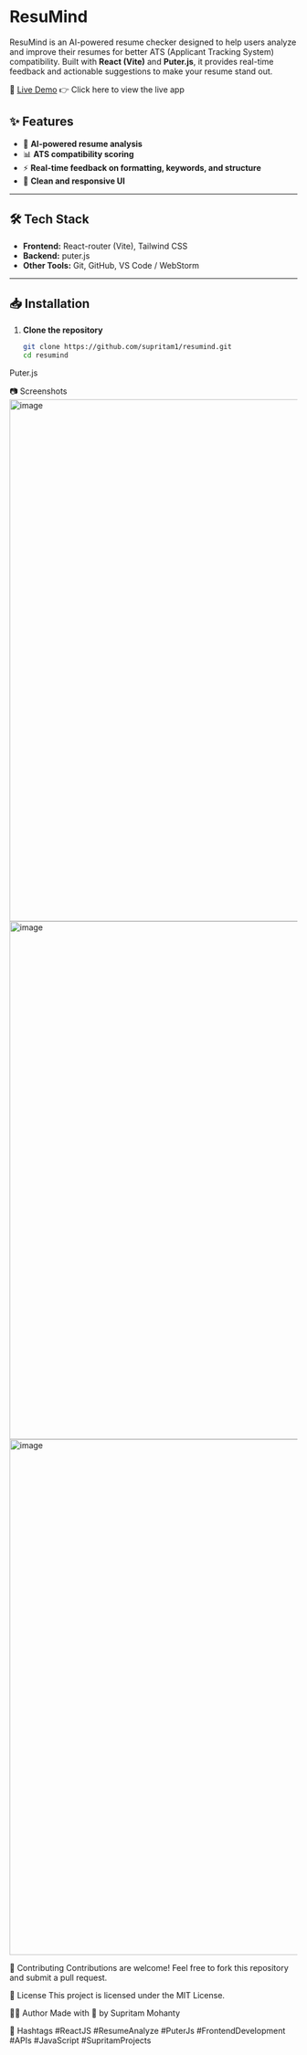 # ResuMind

ResuMind is an AI-powered resume checker designed to help users analyze and improve their resumes for better ATS (Applicant Tracking System) compatibility. Built with **React (Vite)** and **Puter.js**, it provides real-time feedback and actionable suggestions to make your resume stand out.

🔗 [Live Demo](https://ai-resume-analyzer-by-supritam-k51sr.puter.site/)
👉 Click here to view the live app

## ✨ Features

- 🤖 **AI-powered resume analysis**  
- 📊 **ATS compatibility scoring**  
- ⚡ **Real-time feedback on formatting, keywords, and structure**  
- 🎨 **Clean and responsive UI**  

---

## 🛠 Tech Stack

- **Frontend:** React-router (Vite), Tailwind CSS  
- **Backend:** puter.js 
- **Other Tools:** Git, GitHub, VS Code / WebStorm  

---

## 📥 Installation

1. **Clone the repository**  
   ```bash
   git clone https://github.com/supritam1/resumind.git
   cd resumind

Puter.js

📷 Screenshots
<img width="1895" height="914" alt="image" src="https://github.com/user-attachments/assets/972d7553-a425-435b-9ad2-d90003fae3fc" />
<img width="1897" height="907" alt="image" src="https://github.com/user-attachments/assets/9f3b61f3-1ec4-4b5e-92d9-f5b82ea85ac4" />
<img width="1894" height="903" alt="image" src="https://github.com/user-attachments/assets/4a34e707-0139-445f-88ec-14e8e97fa23f" />

🤝 Contributing
Contributions are welcome! Feel free to fork this repository and submit a pull request.

📄 License
This project is licensed under the MIT License.

🙋‍♂️ Author
Made with 💙 by Supritam Mohanty

🔖 Hashtags
#ReactJS #ResumeAnalyze #PuterJs #FrontendDevelopment #APIs #JavaScript #SupritamProjects

